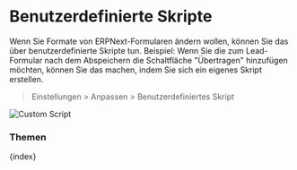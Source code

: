 <!-- add-breadcrumbs -->
# Benutzerdefinierte Skripte


Wenn Sie Formate von ERPNext-Formularen ändern wollen, können Sie das über benutzerdefinierte Skripte tun. Beispiel: Wenn Sie die zum Lead-Formular nach dem Abspeichern die Schaltfläche "Übertragen" hinzufügen möchten, können Sie das machen, indem Sie sich ein eigenes Skript erstellen.

> Einstellungen > Anpassen > Benutzerdefiniertes Skript

<img alt="Custom Script" class="screenshot" src="{{docs_base_url}}/v13/assets/img/customize/custom-script-1.png">

### Themen

{index}
